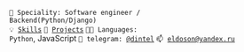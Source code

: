 <code>👷 Speciality: Software engineer / Backend(Python/Django)</code><br>
<code>💡 [Skills](SKILLS.md)</code>
<code>🧻 [Projects](PROJECTS.md)</code>
<code>🧑‍💻 Languages: Python</code>, JavaScript
<code>💬 telegram: [@dintel](https://telegram.me/dintel)</code>
<code>📫 [eldoson@yandex.ru](mailto:eldoson@yandex.ru)</code>
